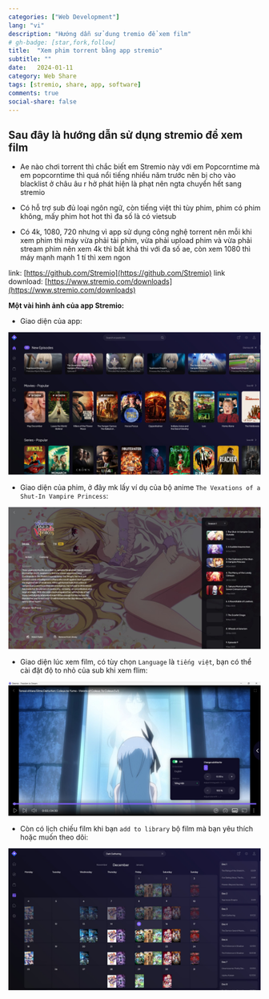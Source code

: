 ```yaml
---
categories: ["Web Development"]
lang: "vi"
description: "Hướng dẫn sử dung tremio để xem film"
# gh-badge: [star,fork,follow]
title:  "Xem phim torrent bằng app stremio"
subtitle: ""
date:   2024-01-11
category: Web Share
tags: [stremio, share, app, software]
comments: true
social-share: false
---
```


## Sau đây là hướng dẫn sử dụng stremio để xem film

- Ae nào chơi torrent thì chắc biết em Stremio này với em Popcorntime mà em popcorntime thì quá nổi tiếng nhiều năm trước nên bị cho vào blacklist ở châu âu r hở phát hiện là phạt nên ngta chuyển hết sang stremio

- Có hỗ trợ sub đủ loại ngôn ngữ, còn tiếng việt thì tùy phim, phim có phim không, mấy phim hot hot thì đa số là có vietsub

- Có 4k, 1080, 720 nhưng vì app sử dụng công nghệ torrent nên mỗi khi xem phim thì máy vừa phải tải phim, vừa phải upload phim và vừa phải stream phim nên xem 4k thì bất khả thi với đa số ae, còn xem 1080 thì máy mạnh mạnh 1 tí thì xem ngon

link: [https://github.com/Stremio](https://github.com/Stremio)
link download: [https://www.stremio.com/downloads](https://www.stremio.com/downloads)

**Một vài hình ảnh của app Stremio:**
- Giao diện của app:

![stremio1](/assets/img/stremio1.jpg)

- Giao diện của phim, ở đây mk lấy ví dụ của bộ anime `The Vexations of a Shut-In Vampire Princess`:

![stremio2](/assets/img/stremio2.jpg)

- Giao diện lúc xem film, có tùy chọn `Language` là `tiếng việt`, bạn có thể cài đặt độ to nhỏ của sub khi xem flim:

![stremio3](/assets/img/stremio3.jpg)

- Còn có lịch chiếu film khi bạn `add to library` bộ film mà bạn yêu thích hoặc muốn theo dõi:

![stremio4](/assets/img/stremio4.jpg)